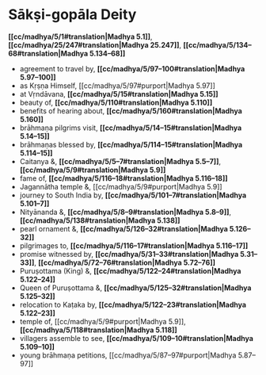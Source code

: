 # Sākṣi-gopāla Deity

**[[cc/madhya/5/1#translation|Madhya 5.1]]**, **[[cc/madhya/25/247#translation|Madhya 25.247]]**, **[[cc/madhya/5/134–68#translation|Madhya 5.134–68]]**

* agreement to travel by, **[[cc/madhya/5/97–100#translation|Madhya 5.97–100]]**
* as Kṛṣṇa Himself, [[cc/madhya/5/97#purport|Madhya 5.97]]
* at Vṛndāvana, **[[cc/madhya/5/15#translation|Madhya 5.15]]**
* beauty of, **[[cc/madhya/5/110#translation|Madhya 5.110]]**
* benefits of hearing about, **[[cc/madhya/5/160#translation|Madhya 5.160]]**
* brāhmaṇa pilgrims visit, **[[cc/madhya/5/14–15#translation|Madhya 5.14–15]]**
* brāhmaṇas blessed by, **[[cc/madhya/5/114–15#translation|Madhya 5.114–15]]**
* Caitanya &, **[[cc/madhya/5/5–7#translation|Madhya 5.5–7]]**, **[[cc/madhya/5/9#translation|Madhya 5.9]]**
* fame of, **[[cc/madhya/5/116–18#translation|Madhya 5.116–18]]**
* Jagannātha temple &, [[cc/madhya/5/9#purport|Madhya 5.9]]
* journey to South India by, **[[cc/madhya/5/101–7#translation|Madhya 5.101–7]]**
* Nityānanda &, **[[cc/madhya/5/8–9#translation|Madhya 5.8–9]]**, **[[cc/madhya/5/138#translation|Madhya 5.138]]**
* pearl ornament &, **[[cc/madhya/5/126–32#translation|Madhya 5.126–32]]**
* pilgrimages to, **[[cc/madhya/5/116–17#translation|Madhya 5.116–17]]**
* promise witnessed by, **[[cc/madhya/5/31–33#translation|Madhya 5.31–33]]**, **[[cc/madhya/5/72–76#translation|Madhya 5.72–76]]**
* Puruṣottama (King) &, **[[cc/madhya/5/122–24#translation|Madhya 5.122–24]]**
* Queen of Puruṣottama &, **[[cc/madhya/5/125–32#translation|Madhya 5.125–32]]**
* relocation to Kaṭaka by, **[[cc/madhya/5/122–23#translation|Madhya 5.122–23]]**
* temple of, [[cc/madhya/5/9#purport|Madhya 5.9]], **[[cc/madhya/5/118#translation|Madhya 5.118]]**
* villagers assemble to see, **[[cc/madhya/5/109–10#translation|Madhya 5.109–10]]**
* young brāhmaṇa petitions, [[cc/madhya/5/87–97#purport|Madhya 5.87–97]]
